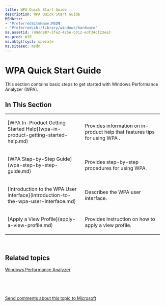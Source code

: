 ```yaml
---
title: WPA Quick Start Guide
description: WPA Quick Start Guide
MSHAttr:
- 'PreferredSiteName:MSDN'
- 'PreferredLib:/library/windows/hardware'
ms.assetid: 799dd887-3fe2-425e-b312-edf34cf23ea3
ms.prod: W10
ms.mktglfcycl: operate
ms.sitesec: msdn
---
```


# WPA Quick Start Guide


This section contains basic steps to get started with Windows Performance Analyzer (WPA).

## In This Section


<table>
<colgroup>
<col width="50%" />
<col width="50%" />
</colgroup>
<tbody>
<tr class="odd">
<td><p>[WPA In-Product Getting Started Help](wpa-in-product-getting-started-help.md)</p></td>
<td><p>Provides information on in-product help that features tips for using WPA .</p></td>
</tr>
<tr class="even">
<td><p>[WPA Step-by-Step Guide](wpa-step-by-step-guide.md)</p></td>
<td><p>Provides step-by-step procedures for using WPA.</p></td>
</tr>
<tr class="odd">
<td><p>[Introduction to the WPA User Interface](introduction-to-the-wpa-user-interface.md)</p></td>
<td><p>Describes the WPA user interface.</p></td>
</tr>
<tr class="even">
<td><p>[Apply a View Profile](apply-a-view-profile.md)</p></td>
<td><p>Provides instruction on how to apply a view profile.</p></td>
</tr>
</tbody>
</table>

 

## Related topics


[Windows Performance Analyzer](windows-performance-analyzer.md)

 

 

[Send comments about this topic to Microsoft](mailto:wsddocfb@microsoft.com?subject=Documentation%20feedback%20%5Bp_wpt\hw_design%5D:%20WPA%20Quick%20Start%20Guide%20%20RELEASE:%20%285/3/2016%29&body=%0A%0APRIVACY%20STATEMENT%0A%0AWe%20use%20your%20feedback%20to%20improve%20the%20documentation.%20We%20don't%20use%20your%20email%20address%20for%20any%20other%20purpose,%20and%20we'll%20remove%20your%20email%20address%20from%20our%20system%20after%20the%20issue%20that%20you're%20reporting%20is%20fixed.%20While%20we're%20working%20to%20fix%20this%20issue,%20we%20might%20send%20you%20an%20email%20message%20to%20ask%20for%20more%20info.%20Later,%20we%20might%20also%20send%20you%20an%20email%20message%20to%20let%20you%20know%20that%20we've%20addressed%20your%20feedback.%0A%0AFor%20more%20info%20about%20Microsoft's%20privacy%20policy,%20see%20http://privacy.microsoft.com/default.aspx. "Send comments about this topic to Microsoft")






